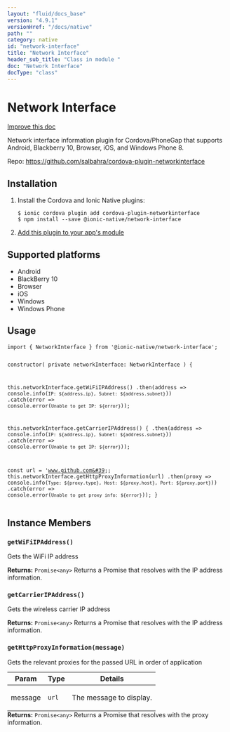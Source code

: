 ```yaml
---
layout: "fluid/docs_base"
version: "4.9.1"
versionHref: "/docs/native"
path: ""
category: native
id: "network-interface"
title: "Network Interface"
header_sub_title: "Class in module "
doc: "Network Interface"
docType: "class"
---
```


<h1 class="api-title">Network Interface</h1>

<a class="improve-v2-docs" href="http://github.com/ionic-team/ionic-native/edit/master/src/@ionic-native/plugins/network-interface/index.ts#L1">
  Improve this doc
</a>







<p>Network interface information plugin for Cordova/PhoneGap that supports Android, Blackberry 10, Browser, iOS, and Windows Phone 8.</p>


<p>Repo:
  <a href="https://github.com/salbahra/cordova-plugin-networkinterface">
    https://github.com/salbahra/cordova-plugin-networkinterface
  </a>
</p>


<h2><a class="anchor" name="installation" href="#installation"></a>Installation</h2>
<ol class="installation">
  <li>Install the Cordova and Ionic Native plugins:<br>
    <pre><code class="nohighlight">$ ionic cordova plugin add cordova-plugin-networkinterface
$ npm install --save @ionic-native/network-interface
</code></pre>
  </li>
  <li><a href="https://ionicframework.com/docs/native/#Add_Plugins_to_Your_App_Module">Add this plugin to your app's module</a></li>
</ol>



<h2><a class="anchor" name="platforms" href="#platforms"></a>Supported platforms</h2>
<ul>
  <li>Android</li><li>BlackBerry 10</li><li>Browser</li><li>iOS</li><li>Windows</li><li>Windows Phone</li>
</ul>






<h2><a class="anchor" name="usage" href="#usage"></a>Usage</h2>
<pre><code class="lang-typescript">import { NetworkInterface } from &#39;@ionic-native/network-interface&#39;;

constructor( private networkInterface: NetworkInterface ) {

  this.networkInterface.getWiFiIPAddress()
    .then(address =&gt; console.info(`IP: ${address.ip}, Subnet: ${address.subnet}`))
    .catch(error =&gt; console.error(`Unable to get IP: ${error}`));

  this.networkInterface.getCarrierIPAddress() {
    .then(address =&gt; console.info(`IP: ${address.ip}, Subnet: ${address.subnet}`))
    .catch(error =&gt; console.error(`Unable to get IP: ${error}`));

  const url = &#39;www.github.com&#39;;
  this.networkInterface.getHttpProxyInformation(url)
    .then(proxy =&gt; console.info(`Type: ${proxy.type}, Host: ${proxy.host}, Port: ${proxy.port}`))
    .catch(error =&gt; console.error(`Unable to get proxy info: ${error}`));
}
</code></pre>








<h2><a class="anchor" name="instance-members" href="#instance-members"></a>Instance Members</h2>
<h3><a class="anchor" name="getWiFiIPAddress" href="#getWiFiIPAddress"></a><code>getWiFiIPAddress()</code></h3>


Gets the WiFi IP address


<div class="return-value" markdown="1">
  <i class="icon ion-arrow-return-left"></i>
  <b>Returns:</b> <code>Promise&lt;any&gt;</code> Returns a Promise that resolves with the IP address information.
</div><h3><a class="anchor" name="getCarrierIPAddress" href="#getCarrierIPAddress"></a><code>getCarrierIPAddress()</code></h3>


Gets the wireless carrier IP address


<div class="return-value" markdown="1">
  <i class="icon ion-arrow-return-left"></i>
  <b>Returns:</b> <code>Promise&lt;any&gt;</code> Returns a Promise that resolves with the IP address information.
</div><h3><a class="anchor" name="getHttpProxyInformation" href="#getHttpProxyInformation"></a><code>getHttpProxyInformation(message)</code></h3>


Gets the relevant proxies for the passed URL in order of application
<table class="table param-table" style="margin:0;">
  <thead>
  <tr>
    <th>Param</th>
    <th>Type</th>
    <th>Details</th>
  </tr>
  </thead>
  <tbody>
  <tr>
    <td>
      message</td>
    <td>
      <code>url</code>
    </td>
    <td>
      <p>The message to display.</p>
</td>
  </tr>
  </tbody>
</table>

<div class="return-value" markdown="1">
  <i class="icon ion-arrow-return-left"></i>
  <b>Returns:</b> <code>Promise&lt;any&gt;</code> Returns a Promise that resolves with the proxy information.
</div>






